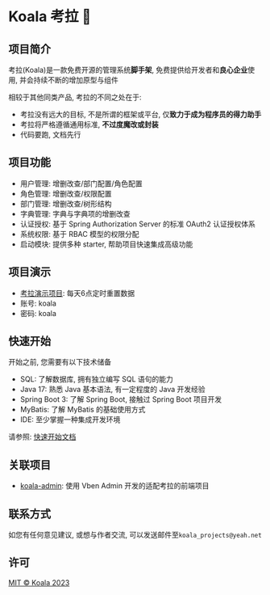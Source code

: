 # Koala 考拉 :koala:

## 项目简介

考拉(Koala)是一款免费开源的管理系统**脚手架**, 免费提供给开发者和**良心企业**使用, 并会持续不断的增加原型与组件

相较于其他同类产品, 考拉的不同之处在于:

- 考拉没有远大的目标, 不是所谓的框架或平台, 仅**致力于成为程序员的得力助手**
- 考拉将严格遵循通用标准, **不过度魔改或封装**
- 代码要跑, 文档先行

## 项目功能

- 用户管理: 增删改查/部门配置/角色配置
- 角色管理: 增删改查/权限配置
- 部门管理: 增删改查/树形结构
- 字典管理: 字典与字典项的增删改查
- 认证授权: 基于 Spring Authorization Server 的标准 OAuth2 认证授权体系
- 系统权限: 基于 RBAC 模型的权限分配
- 启动模块: 提供多种 starter, 帮助项目快速集成高级功能

## 项目演示

- [考拉演示项目](https://koala.dxl.pink/): 每天6点定时重置数据
- 账号: koala
- 密码: koala 

## 快速开始

开始之前, 您需要有以下技术储备

- SQL: 了解数据库, 拥有独立编写 SQL 语句的能力
- Java 17: 熟悉 Java 基本语法, 有一定程度的 Java 开发经验
- Spring Boot 3: 了解 Spring Boot, 接触过 Spring Boot 项目开发
- MyBatis: 了解 MyBatis 的基础使用方式
- IDE: 至少掌握一种集成开发环境

请参照: [快速开始文档](docs/guide/getting-started.md)

## 关联项目

- [koala-admin](https://github.com/koala-projects/koala-admin): 使用 Vben Admin 开发的适配考拉的前端项目

## 联系方式

如您有任何意见建议, 或想与作者交流, 可以发送邮件至`koala_projects@yeah.net`

## 许可

[MIT © Koala 2023](./LICENSE)